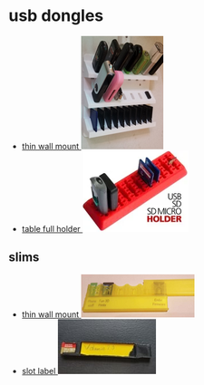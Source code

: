 # usb dongles

* [ thin wall mount ![alt text](image.png) ](https://www.thingiverse.com/thing:4286437)
* [ table full holder ![alt text](image-3.png) ](https://www.thingiverse.com/thing:2835728)

## slims
* [ thin wall mount ![alt text](image-1.png) ](https://www.thingiverse.com/thing:4772158)
* [ slot label ![alt text](image-2.png) ](https://www.thingiverse.com/thing:6723569)
